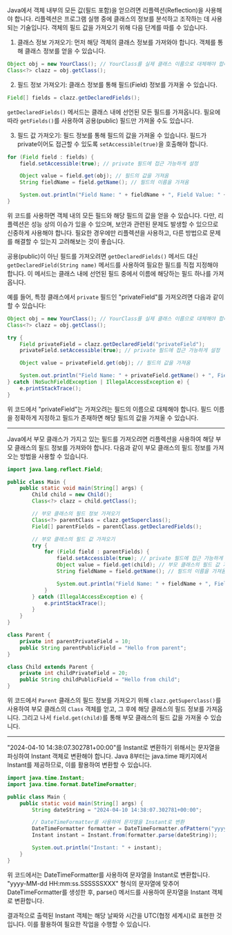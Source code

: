Java에서 객체 내부의 모든 값(필드 포함)을 얻으려면 리플렉션(Reflection)을 사용해야 합니다. 리플렉션은 프로그램 실행 중에 클래스의 정보를 분석하고 조작하는 데 사용되는 기술입니다. 객체의 필드 값을 가져오기 위해 다음 단계를 따를 수 있습니다.

1. 클래스 정보 가져오기: 먼저 해당 객체의 클래스 정보를 가져와야 합니다. 객체를 통해 클래스 정보를 얻을 수 있습니다.

```java
Object obj = new YourClass(); // YourClass를 실제 클래스 이름으로 대체해야 합니다.
Class<?> clazz = obj.getClass();
```

2. 필드 정보 가져오기: 클래스 정보를 통해 필드(Field) 정보를 가져올 수 있습니다.

```java
Field[] fields = clazz.getDeclaredFields();
```

`getDeclaredFields()` 메서드는 클래스 내에 선언된 모든 필드를 가져옵니다. 필요에 따라 `getFields()`를 사용하여 공용(public) 필드만 가져올 수도 있습니다.

3. 필드 값 가져오기: 필드 정보를 통해 필드의 값을 가져올 수 있습니다. 필드가 private이어도 접근할 수 있도록 `setAccessible(true)`을 호출해야 합니다.

```java
for (Field field : fields) {
    field.setAccessible(true); // private 필드에 접근 가능하게 설정

    Object value = field.get(obj); // 필드의 값을 가져옴
    String fieldName = field.getName(); // 필드의 이름을 가져옴

    System.out.println("Field Name: " + fieldName + ", Field Value: " + value);
}
```

위 코드를 사용하면 객체 내의 모든 필드와 해당 필드의 값을 얻을 수 있습니다. 다만, 리플렉션은 성능 상의 이슈가 있을 수 있으며, 보안과 관련된 문제도 발생할 수 있으므로 신중하게 사용해야 합니다. 필요한 경우에만 리플렉션을 사용하고, 다른 방법으로 문제를 해결할 수 있는지 고려해보는 것이 좋습니다.



공용(public)이 아닌 필드를 가져오려면 `getDeclaredFields()` 메서드 대신 `getDeclaredField(String name)` 메서드를 사용하여 필요한 필드를 직접 지정해야 합니다. 이 메서드는 클래스 내에 선언된 필드 중에서 이름에 해당하는 필드 하나를 가져옵니다.

예를 들어, 특정 클래스에서 `private` 필드인 "privateField"를 가져오려면 다음과 같이 할 수 있습니다:

```java
Object obj = new YourClass(); // YourClass를 실제 클래스 이름으로 대체해야 합니다.
Class<?> clazz = obj.getClass();

try {
    Field privateField = clazz.getDeclaredField("privateField");
    privateField.setAccessible(true); // private 필드에 접근 가능하게 설정

    Object value = privateField.get(obj); // 필드의 값을 가져옴

    System.out.println("Field Name: " + privateField.getName() + ", Field Value: " + value);
} catch (NoSuchFieldException | IllegalAccessException e) {
    e.printStackTrace();
}
```

위 코드에서 "privateField"는 가져오려는 필드의 이름으로 대체해야 합니다. 필드 이름을 정확하게 지정하고 필드가 존재하면 해당 필드의 값을 가져올 수 있습니다.

------------------

Java에서 부모 클래스가 가지고 있는 필드를 가져오려면 리플렉션을 사용하여 해당 부모 클래스의 필드 정보를 가져와야 합니다. 다음과 같이 부모 클래스의 필드 정보를 가져오는 방법을 사용할 수 있습니다.

```java
import java.lang.reflect.Field;

public class Main {
    public static void main(String[] args) {
        Child child = new Child();
        Class<?> clazz = child.getClass();

        // 부모 클래스의 필드 정보 가져오기
        Class<?> parentClass = clazz.getSuperclass();
        Field[] parentFields = parentClass.getDeclaredFields();

        // 부모 클래스의 필드 값 가져오기
        try {
            for (Field field : parentFields) {
                field.setAccessible(true); // private 필드에 접근 가능하게 설정
                Object value = field.get(child); // 부모 클래스의 필드 값 가져옴
                String fieldName = field.getName(); // 필드의 이름을 가져옴

                System.out.println("Field Name: " + fieldName + ", Field Value: " + value);
            }
        } catch (IllegalAccessException e) {
            e.printStackTrace();
        }
    }
}

class Parent {
    private int parentPrivateField = 10;
    public String parentPublicField = "Hello from parent";
}

class Child extends Parent {
    private int childPrivateField = 20;
    public String childPublicField = "Hello from child";
}
```

위 코드에서 `Parent` 클래스의 필드 정보를 가져오기 위해 `clazz.getSuperclass()`를 사용하여 부모 클래스의 `Class` 객체를 얻고, 그 후에 해당 클래스의 필드 정보를 가져옵니다. 그리고 나서 `field.get(child)`를 통해 부모 클래스의 필드 값을 가져올 수 있습니다.

----------------------------

"2024-04-10 14:38:07.302781+00:00"를 Instant로 변환하기 위해서는 문자열을 파싱하여 Instant 객체로 변환해야 합니다. Java 8부터는 java.time 패키지에서 Instant를 제공하므로, 이를 활용하여 변환할 수 있습니다.

```java
import java.time.Instant;
import java.time.format.DateTimeFormatter;

public class Main {
    public static void main(String[] args) {
        String dateString = "2024-04-10 14:38:07.302781+00:00";

        // DateTimeFormatter를 사용하여 문자열을 Instant로 변환
        DateTimeFormatter formatter = DateTimeFormatter.ofPattern("yyyy-MM-dd HH:mm:ss.SSSSSSXXX");
        Instant instant = Instant.from(formatter.parse(dateString));

        System.out.println("Instant: " + instant);
    }
}
```

위 코드에서는 DateTimeFormatter를 사용하여 문자열을 Instant로 변환합니다. "yyyy-MM-dd HH:mm:ss.SSSSSSXXX" 형식의 문자열에 맞추어 DateTimeFormatter를 생성한 후, parse() 메서드를 사용하여 문자열을 Instant 객체로 변환합니다.

결과적으로 출력된 Instant 객체는 해당 날짜와 시간을 UTC(협정 세계시)로 표현한 것입니다. 이를 활용하여 필요한 작업을 수행할 수 있습니다.

